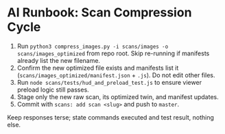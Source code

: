 # AI Runbook: Scan Compression Cycle

1. Run `python3 compress_images.py -i scans/images -o scans/images_optimized` from repo root. Skip re-running if manifests already list the new filename.
2. Confirm the new optimized file exists and manifests list it (`scans/images_optimized/manifest.json` + `.js`). Do not edit other files.
3. Run `node scans/tests/hud_and_preload_test.js` to ensure viewer preload logic still passes.
4. Stage only the new raw scan, its optimized twin, and manifest updates.
5. Commit with `scans: add scan <slug>` and push to `master`.

Keep responses terse; state commands executed and test result, nothing else.
